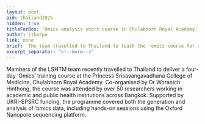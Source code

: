 ```yaml
---
layout: post
pid: thailand2025
hidden: true
titleForBox: ‘Omics analysis short course in Chulabhorn Royal Academy, Bangkok (March 17-20, 2025)
author: jthorpe
link: none
brief:  The team travelled to Thailand to teach the 'omics course for students at the Princess srisavangavadhana college of medicine
excerpt_separator: "<!--more-->"
---
```


Members of the LSHTM team recently travelled to Thailand to deliver a four-day ‘Omics’ training course at the Princess Srisavangavadhana College of Medicine, Chulabhorn Royal Academy. Co-organised by Dr Woranich Hinthong, the course was attended by over 50 researchers working in academic and public health institutions across Bangkok. Supported by UKRI-EPSRC funding, the programme covered both the generation and analysis of ‘omics data, including hands-on sessions using the Oxford Nanopore sequencing platform.